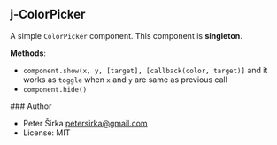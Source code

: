 ## j-ColorPicker

A simple `ColorPicker` component. This component is __singleton__.

__Methods__:
- `component.show(x, y, [target], [callback(color, target)]` and it works as `toggle` when `x` and `y` are same as previous call
- `component.hide()`

### Author

- Peter Širka <petersirka@gmail.com>
- License: MIT